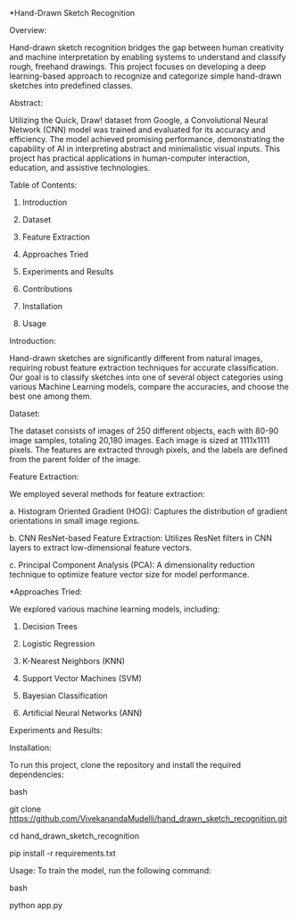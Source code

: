 *Hand-Drawn Sketch Recognition

Overview:

Hand-drawn sketch recognition bridges the gap between human creativity and machine interpretation by enabling systems to understand and classify rough, freehand drawings. This project focuses on developing a deep learning-based approach to recognize and categorize simple hand-drawn sketches into predefined classes.

Abstract:

Utilizing the Quick, Draw! dataset from Google, a Convolutional Neural Network (CNN) model was trained and evaluated for its accuracy and efficiency. The model achieved promising performance, demonstrating the capability of AI in interpreting abstract and minimalistic visual inputs. This project has practical applications in human-computer interaction, education, and assistive technologies.

Table of Contents:

1. Introduction

2. Dataset

3. Feature Extraction

4. Approaches Tried

5. Experiments and Results

6. Contributions

7. Installation

8. Usage

Introduction:

Hand-drawn sketches are significantly different from natural images, requiring robust feature extraction techniques for accurate classification. Our goal is to classify sketches into one of several object categories using various Machine Learning models, compare the accuracies, and choose the best one among them.

Dataset:

The dataset consists of images of 250 different objects, each with 80-90 image samples, totaling 20,180 images. Each image is sized at 1111x1111 pixels. The features are extracted through pixels, and the labels are defined from the parent folder of the image.

Feature Extraction:

We employed several methods for feature extraction:

a. Histogram Oriented Gradient (HOG): Captures the distribution of gradient orientations in small image regions.

b. CNN ResNet-based Feature Extraction: Utilizes ResNet filters in CNN layers to extract low-dimensional feature vectors.

c. Principal Component Analysis (PCA): A dimensionality reduction technique to optimize feature vector size for model performance.

*Approaches Tried:

We explored various machine learning models, including:

1. Decision Trees

2. Logistic Regression

3. K-Nearest Neighbors (KNN)

4. Support Vector Machines (SVM)

5. Bayesian Classification

6. Artificial Neural Networks (ANN)

Experiments and Results:


Installation:

To run this project, clone the repository and install the required dependencies:

bash

git clone https://github.com/VivekanandaMudelli/hand_drawn_sketch_recognition.git

cd hand_drawn_sketch_recognition

pip install -r requirements.txt

Usage:
To train the model, run the following command:

bash

python app.py
